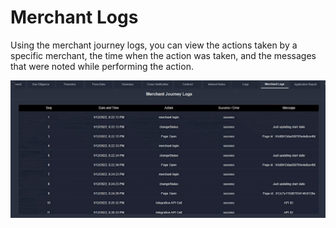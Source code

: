 # Merchant Logs

Using the merchant journey logs, you can view the actions taken by a specific merchant, the time when the action was taken, and the messages that were noted while performing the action.&#x20;

![](../.gitbook/assets/brbrwbwbwfb.gif)
